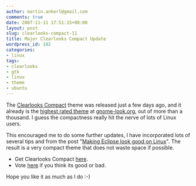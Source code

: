 ```yaml
---
author: martin.ankerl@gmail.com
comments: true
date: 2007-11-11 17:51:15+00:00
layout: post
slug: clearlooks-compact-11
title: Major Clearlooks Compact Update
wordpress_id: 102
categories:
- linux
tags:
- clearlooks
- gtk
- linux
- theme
- ubuntu
---
```


The [Clearlooks Compact](/2007/11/04/clearlooks-compact-gnome-theme/) theme was released just a few days ago, and it already is the [highest rated theme](http://www.gnome-look.org/index.php?xcontentmode=100) at [gnome-look.org](http://gnome-look.org/), out of more than a thousand. I guess the compactness really hit the nerve of lots of Linux users.

This encouraged me to do some further updates, I have incorporated lots of several tips and from the post "[Making Eclipse look good on Linux](http://blog.xam.dk/archives/81-Making-Eclipse-look-good-on-Linux.html)". The result is a very compact theme that does not waste space if possible.


* Get Clearlooks Compact [here](/2007/11/04/clearlooks-compact-gnome-theme/).
* Vote [here](http://www.gnome-look.org/content/show.php/Clearlooks+Compact?content=69357) if you think its good or bad.

Hope you like it as much as I do :-)